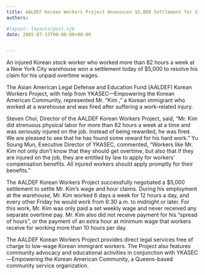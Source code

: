 ```yaml
---
title: AALDEF Korean Workers Project Announces $5,000 Settlement for Store Worker
authors: 

#layout: layouts/post.njk
date: 2005-07-13T00:00:00+00:00


---
```


An injured Korean stock worker who worked more than 82 hours a week at a New York City warehouse won a settlement today of $5,000 to resolve his claim for his unpaid overtime wages.

The Asian American Legal Defense and Education Fund (AALDEF) Korean Workers Project, with help from YKASEC—Empowering the Korean American Community, represented Mr. “Kim ,” a Korean immigrant who worked at a warehouse and was fired after suffering a work-related injury. 

Steven Choi, Director of the AALDEF Korean Workers Project, said, “Mr. Kim did strenuous physical labor for more than 82 hours a week at a time and was seriously injured on the job. Instead of being rewarded, he was fired. We are pleased to see that he has found some reward for his hard work.” Yu Soung Mun, Executive Director of YKASEC, commented, “Workers like Mr. Kim not only don’t know that they should get overtime, but also that if they are injured on the job, they are entitled by law to apply for workers’ compensation benefits. All injured workers should apply promptly for their benefits.”

The AALDEF Korean Workers Project successfully negotiated a $5,000 settlement to settle Mr. Kim’s wage and hour claims. During his employment at the warehouse, Mr. Kim worked 6 days a week for 12 hours a day, and every other Friday he would work from 6:30 a.m. to midnight or later. For this work, Mr. Kim was only paid a set weekly wage and never received any separate overtime pay. Mr. Kim also did not receive payment for his “spread of hours”, or the payment of an extra hour at minimum wage that workers receive for working more than 10 hours per day. 

The AALDEF Korean Workers Project provides direct legal services free of charge to low-wage Korean immigrant workers. The Project also features community advocacy and educational activities in conjunction with YKASEC—Empowering the Korean American Community, a Queens-based community service organization.
